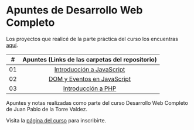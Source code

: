 # Apuntes de Desarrollo Web Completo

Los proyectos que realicé de la parte práctica del curso los encuentras [aquí](https://github.com/sebasgrandes/projects-js-modern/).

|  #  |                                       Apuntes (Links de las carpetas del repositorio)                                       |
| :-: | :-------------------------------------------------------------------------------------------------------------------------: |
| 01  |   [Introducción a JavaScript](https://github.com/sebasgrandes/apuntes-dwc/tree/main/apuntes/01-intro-javascript-dwc-main)   |
| 02  | [DOM y Eventos en JavaScript](https://github.com/sebasgrandes/apuntes-dwc/tree/main/apuntes/02-dom-eventos-javascript-main) |
| 03  |            [Introducción a PHP](https://github.com/sebasgrandes/apuntes-dwc/tree/main/apuntes/03-intro-php-main)            |

Apuntes y notas realizadas como parte del curso Desarrollo Web Completo de Juan Pablo de la Torre Valdez.

Visita la [página del curso](https://www.udemy.com/course/desarrollo-web-completo-con-html5-css3-js-php-y-mysql/?kw=desarr&src=sac/) para inscribirte.

